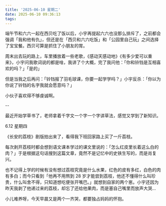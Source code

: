 ```yaml
---
title: '2025-06-10 星期二'
date: 2025-06-10 09:36:13
tags:
---
```


端午节和六六一起在西贝吃了饭以后，小宇再提起六六也没那么排斥了，之前都会强调「我和他有仇」，但还是在「西贝和六六吃饭」和「公园里自己玩」之间选择了宝宝餐。西贝可算是抓住了小朋友的胃。

周末出去玩的路上，车里播放着一些老歌，《感动天感动地》《有多少爱可以重来》，小宇问我歌词说的都是啥，我讲了个大概，完了我问他：「你和铃铛是互相喜欢的吗？」「是的」

但是当我之后再问：「铃铛报了羽毛球课，你要一起学学吗？」小宇反杀：「你以为你说了铃铛的名字我就会愿意吗？」

小伙子喜欢得不够虔诚啊。

--

最近开始学草书了，老师拿着千字文一个字一个字讲草法，感觉又学到了新知识。

6.12 星期四

《长安的荔枝》剧版拍出来了，看得我下班回家路上买了一斤荔枝。

每次剥开荔枝时都会想到语文课本学过的课文里说的：「怎么红皮里长着这么白的肉？」于是根据这句话搜到这篇文章，竟然不是记忆中的史铁生写的，而是肖复兴。

也不记得上学的时候有没有想过荔枝究竟是什么水果，红色的皮有多红，白色的肉有多白；而今只看到「他再不用熬到 28 岁才能尝到荔枝，他还不懂得什么叫珍贵，什么叫舍不得，只知道想吃便张开嘴巴。」就想到自家的两个崽。小宇还因为昨天我剥了他递过来的荔枝，却忘了还给他果肉，而是塞自己嘴里而放声大哭...

小儿难养呀，今天早晨又是两个一齐哭，都要独占妈妈的怀抱。

